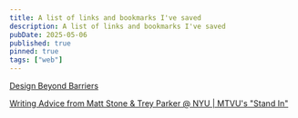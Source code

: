 ```yaml
---
title: A list of links and bookmarks I've saved
description: A list of links and bookmarks I've saved
pubDate: 2025-05-06
published: true
pinned: true
tags: ["web"]
---
```


[Design Beyond Barriers](https://designbeyondbarriers.com)

[Writing Advice from Matt Stone & Trey Parker @ NYU | MTVU's "Stand In"](https://youtu.be/vGUNqq3jVLg?si=YSOJ0KH--gSJTUFm)
